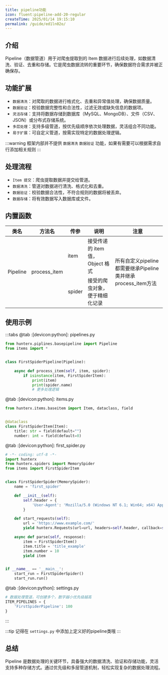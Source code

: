 ```yaml
---
title: pipeline功能
icon: fluent:pipeline-add-20-regular
createTime: 2025/01/14 19:15:10
permalink: /guide/ed1ln02o/
---
```


## 介绍

Pipeline（数据管道）用于对爬虫提取到的 Item 数据进行后续处理，如数据清洗、验证、去重和存储。它是爬虫数据流转的重要环节，确保数据符合需求并被正确保存。

## 功能扩展

- `数据清洗`：对爬取的数据进行格式化、去重和异常值处理，确保数据质量。
- `数据验证`：校验数据完整性和合法性，过滤无效或缺失信息的数据项。
- `灵活存储`：支持将数据存储到数据库（MySQL、MongoDB）、文件（CSV、JSON）或分布式存储系统。
- `多层处理`：支持多级管道，按优先级顺序依次处理数据，灵活组合不同功能。
- `易于扩展`：可自定义管道，按需实现特定的数据处理逻辑。

:::warning
框架内部并不提供 `数据清洗` `数据验证` 功能，如果有需要可以根据需求自行添加相关规则
:::

## 处理流程

- `Item 提交`：爬虫提取数据并提交给管道。
- `数据清洗`：管道对数据进行清洗、格式化和去重。
- `数据验证`：校验数据合法性，不符合规则的数据将被丢弃。
- `数据存储`：将有效数据写入数据库或文件。

## 内置函数

<table>
  <thead>
    <tr>
      <th>类名</th>
      <th>方法名</th>
      <th>传参</th>
      <th>说明</th>
      <th>注意</th>
    </tr>
  </thead>
  <tbody>
    <tr>
      <td rowspan="2">Pipeline</td>
      <td rowspan="2">process_item</td>
      <td>item</td>
      <td>接受传递的 item 值，Object 格式</td>
      <td rowspan="2">所有自定义pipeline都需要继承Pipeline类并继承process_item方法</td>
    </tr>
    <tr>
      <td>spider</td>
      <td>接受的爬虫对象，便于精细化记录</td>
    </tr>
  </tbody>
</table>

## 使用示例

:::tabs
@tab :[devicon:python]: pipelines.py

```python
from hunterx.piplines.basepipeline import Pipeline
from items import *


class FirstSpiderPipeline(Pipeline):

    async def process_item(self, item, spider):
        if isinstance(item, FirstSpiderItem):
            print(item)
            print(spider.name)
            # 更多处理逻辑
```

@tab :[devicon:python]: items.py

```python
from hunterx.items.baseitem import Item, dataclass, field


@dataclass
class FirstSpiderItem(Item):
    title: str = field(default="")
    number: int = field(default=0)
```

@tab :[devicon:python]: first_spider.py

```python
# -*- coding: utf-8 -*-
import hunterx
from hunterx.spiders import MemorySpider
from items import FirstSpiderItem


class FirstSpiderSpider(MemorySpider):
    name = 'first_spider'

    def __init__(self):
        self.header = {
            'User-Agent': 'Mozilla/5.0 (Windows NT 6.1; Win64; x64) AppleWebKit/537.36 (KHTML, like Gecko) Chrome/73.0.3683.86 Safari/537.36'
        }

    def start_requests(self):
        url = 'https://www.example.com/'
        yield hunterx.Requests(url=url, headers=self.header, callback=self.parse, level=1)

    async def parse(self, response):
        item = FirstSpiderItem()
        item.title = 'title_example'
        item.number = 10
        yield item


if __name__ == '__main__':
    start_run = FirstSpiderSpider()
    start_run.run()
```

@tab :[devicon:python]: settings.py

```python
# 数据处理管道，可创建多个，数字越小优先级越高
ITEM_PIPELINES = {
    'FirstSpiderPipeline': 100
}
```

:::

:::tip
记得在 `settings.py` 中添加上定义好的pipeline类哦
:::

## 总结

Pipeline 是数据处理的关键环节，具备强大的数据清洗、验证和存储功能，灵活支持多种存储方式。通过优先级和多层管道机制，轻松实现复杂的数据处理流程。
